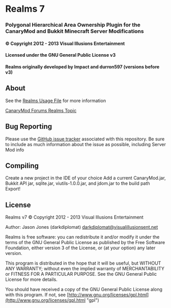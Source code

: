 # Realms 7 #
### Polygonal Hierarchical Area Ownership Plugin for the CanaryMod and Bukkit Minecraft Server Modifications ###
#### &copy; Copyright 2012 - 2013 Visual Illusions Entertainment ####
#### Licensed under the GNU General Public License v3 ####
#### Realms originally developed by Impact and durron597 (versions before v3) ####

## About ##
See the [Realms Usage File](https://github.com/darkdiplomat/Realms/blob/v7/src/resources/usage.txt "realms_usage") for more information

[CanaryMod Forums Realms Topic](http://forums.canarymod.net/?topic=1142 "realms_topic")

## Bug Reporting ##
Please use the [GitHub issue tracker](https://github.com/darkdiplomat/Realms/issues "issues") associated with this repository.
Be sure to include as much information about the issue as possible, including Server Mod info

## Compiling ##
Create a new project in the IDE of your choice
Add a current CanaryMod.jar, Bukkit API jar, sqlite.jar, viutils-1.0.0.jar, and jdom.jar to the build path
Export!

## License ##
Realms v7
&copy; Copyright 2012 - 2013 Visual Illusions Entertainment

Author: Jason Jones (darkdiplomat) <darkdiplomat@visualillusionsent.net>

Realms is free software: you can redistribute it and/or modify
it under the terms of the GNU General Public License as published by
the Free Software Foundation, either version 3 of the License,
or (at your option) any later version.

This program is distributed in the hope that it will be useful, but WITHOUT ANY WARRANTY; 
without even the implied warranty of MERCHANTABILITY or FITNESS FOR A PARTICULAR PURPOSE.
See the GNU General Public License for more details.

You should have received a copy of the GNU General Public License along with this program.
If not, see [http://www.gnu.org/licenses/gpl.html](http://www.gnu.org/licenses/gpl.html "gpl")
